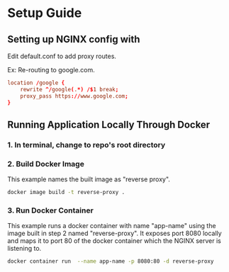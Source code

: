 # Setup Guide

## Setting up NGINX config with 

Edit default.conf to add proxy routes.

Ex: Re-routing to google.com.
```conf
location /google {
    rewrite ^/google(.*) /$1 break;
    proxy_pass https://www.google.com;
}
```

## Running Application Locally Through Docker

### 1. In terminal, change to repo's root directory

### 2. Build Docker Image

This example names the built image as "reverse proxy".

```sh
docker image build -t reverse-proxy .
```

### 3. Run Docker Container

This example runs a docker container with name "app-name" using the image built 
in step 2 named "reverse-proxy". It exposes port 8080 locally and maps 
it to port 80 of the docker container which the NGINX server is listening to.

```sh
docker container run  --name app-name -p 8080:80 -d reverse-proxy
```